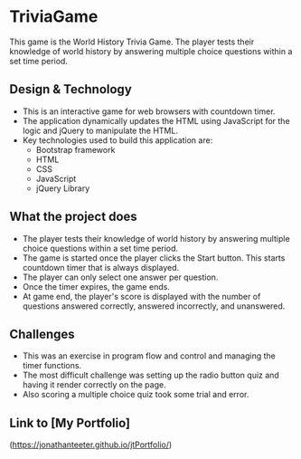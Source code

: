 # TriviaGame 
This game is the World History Trivia Game.  The player tests their knowledge of world history by answering multiple choice questions within a set time period.

## Design & Technology
* This is an interactive game for web browsers with countdown timer.  
* The application dynamically updates the HTML using JavaScript for the logic and jQuery to manipulate the HTML.
* Key technologies used to build this application are:
    * Bootstrap framework
    * HTML
    * CSS
    * JavaScript
    * jQuery Library

## What the project does
* The player tests their knowledge of world history by answering multiple choice questions within a set time period. 
* The game is started once the player clicks the Start button.  This starts countdown timer that is always displayed.
* The player can only select one answer per question. 
* Once the timer expires, the game ends.
* At game end, the player's score is displayed with the number of questions answered correctly, answered incorrectly, and unanswered.

## Challenges
* This was an exercise in program flow and control and managing the timer functions.
* The most difficult challenge was setting up the radio button quiz and having it render correctly on the page.
* Also scoring a multiple choice quiz took some trial and error.

## Link to [My Portfolio] 
(https://jonathanteeter.github.io/jtPortfolio/)



